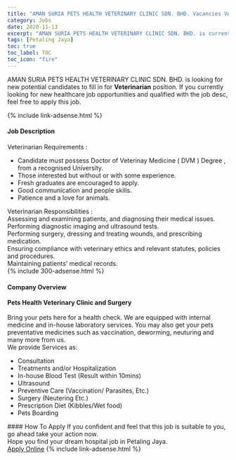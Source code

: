 ```yaml
---
title: "AMAN SURIA PETS HEALTH VETERINARY CLINIC SDN. BHD. Vacancies Veterinarian" 
category: Jobs 
date: 2020-11-13 
excerpt: "AMAN SURIA PETS HEALTH VETERINARY CLINIC SDN. BHD. is currently looking for suitable person to fill in the Veterinarian which positioned at Petaling Jaya" 
tags: [Petaling Jaya] 
toc: true 
toc_label: TOC 
toc_icon: "fire" 
--- 
```


<p>AMAN SURIA PETS HEALTH VETERINARY CLINIC SDN. BHD. is looking for new potential candidates to fill in for <b>Veterinarian</b> position. If you currently looking for new healthcare job opportunities and qualified with the job desc, feel free to apply this job.
</p>{% include link-adsense.html %} 
<div><div><div><h4>Job Description</h4></div></div><div><div><span><div><div>Veterinarian Requirements :</div><ul><li>Candidate must possess Doctor of Veterinay Medicine ( DVM ) Degree , from a recognised University.</li><li>Those interested but without or with some experience.</li><li>Fresh graduates are encouraged to apply.</li><li>Good communication and people skills.</li><li>Patience and a love for animals.</li></ul><div>Veterinarian Responsibilities :</div><div>Assessing and examining patients, and diagnosing their medical issues.</div><div>Performing diagnostic imaging and ultrasound tests.</div><div><div><div>Performing surgery, dressing and treating wounds, and prescribing medication.</div></div><div><div><div><div><div>Ensuring compliance with veterinary ethics and relevant statutes, policies and procedures.</div><div>Maintaining patients&#8217; medical records.</div></div></div></div></div></div></div></span></div></div></div> 
{% include 300-adsense.html %} 
<div><div><div><h4>Company Overview</h4></div></div><div><div><span><div><div><strong>Pets Health Veterinary Clinic and Surgery</strong></div>
<div><br>
Bring your pets here for a health check. We are equipped with internal medicine and in-house laboratory services. You may also get your pets preventative medicines such as vaccination, deworming, neuturing and many more from us.</div>
<div>We provide Services as:</div>
<ul>
<li>Consultation</li>
<li>Treatments and/or Hospitalization</li>
<li>In-house Blood Test (Result within 10mins)</li>
<li>Ultrasound</li>
<li>Preventive Care (Vaccination/ Parasites, Etc.)</li>
<li>Surgery (Neutering Etc.)</li>
<li>Prescription Diet (Kibbles/Wet food)</li>
<li>Pets Boarding</li>
</ul></div></span></div></div></div> 
#### How To Apply 
If you confident and feel that this job is suitable to you, go ahead take your action now. <br/> 
Hope you find your dream hospital job in Petaling Jaya. <br/> 
<a href="https://www.jobstreet.com.my/en/job/veterinarian-4410553?jobId=jobstreet-my-job-4410553&sectionRank=24&token=0~07a07529-135c-4adc-80f5-a5fc945ac7d3&fr=SRP%20View%20In%20New%20Ta" class="btn btn--warning" target="_blank" rel="nofollow noopenner">Apply Online</a> 
{% include link-adsense.html %} 